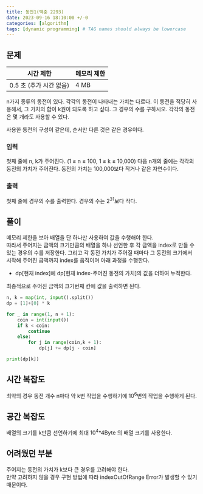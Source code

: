 ```yaml
---
title: 동전1(백준 2293)
date: 2023-09-16 18:10:00 +/-0
categories: [algorithm]
tags: [dynamic programming] # TAG names should always be lowercase
---
```


## 문제

| 시간 제한               | 메모리 제한 |
| ----------------------- | ----------- |
| 0.5 초 (추가 시간 없음) | 4 MB        |

n가지 종류의 동전이 있다. 각각의 동전이 나타내는 가치는 다르다. 이 동전을 적당히 사용해서, 그 가치의 합이 k원이 되도록 하고 싶다. 그 경우의 수를 구하시오. 각각의 동전은 몇 개라도 사용할 수 있다.

사용한 동전의 구성이 같은데, 순서만 다른 것은 같은 경우이다.

### 입력

첫째 줄에 n, k가 주어진다. (1 ≤ n ≤ 100, 1 ≤ k ≤ 10,000) 다음 n개의 줄에는 각각의 동전의 가치가 주어진다. 동전의 가치는 100,000보다 작거나 같은 자연수이다.

### 출력

첫째 줄에 경우의 수를 출력한다. 경우의 수는 2<sup>31</sup>보다 작다.

## 풀이

메모리 제한을 보아 배열을 단 하나만 사용하여 값을 수행해야 한다.  
따라서 주어지는 금액의 크기만큼의 배열을 하나 선언한 후 각 금액을 index로 만들 수 있는 경우의 수를 저장한다.
그리고 각 동전 가치가 주어질 때마다 그 동전의 크기에서 시작해 주어진 금액까지 index를 움직이며 아래 과정을 수행한다.

- dp[현재 index]에 dp[현재 index-주어진 동전의 가치]의 값을 더하여 누적한다.

최종적으로 주어진 금액의 크기번째 칸에 값을 출력하면 된다.

```python
n, k = map(int, input().split())
dp = [1]+[0] * k

for _ in range(1, n + 1):
    coin = int(input())
    if k < coin:
        continue
    else:
        for j in range(coin,k + 1):
            dp[j] += dp[j - coin]

print(dp[k])
```

## 시간 복잡도

최악의 경우 동전 개수 n마다 약 k번 작업을 수행하기에 10<sup>6</sup>번의 작업을 수행하게 된다.

## 공간 복잡도

배열의 크기를 k만큼 선언하기에 최대 10<sup>4</sup>\*4Byte 의 배열 크기를 사용한다.

## 어려웠던 부분

주어지는 동전의 가치가 k보다 큰 경우를 고려해야 한다.  
만약 고려하지 않을 경우 구현 방법에 따라 indexOutOfRange Error가 발생할 수 있기 때문이다.
